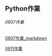 ## Python作業
###### 0907作業
[0907作業_markdown](https://github.com/xuanlll17/112_pythonhw/tree/main/0907_%E4%BD%9C%E6%A5%AD)

[0911作業]()
